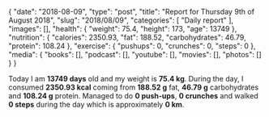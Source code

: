 {
    "date": "2018-08-09",
    "type": "post",
    "title": "Report for Thursday 9th of August 2018",
    "slug": "2018\/08\/09",
    "categories": [
        "Daily report"
    ],
    "images": [],
    "health": {
        "weight": 75.4,
        "height": 173,
        "age": 13749
    },
    "nutrition": {
        "calories": 2350.93,
        "fat": 188.52,
        "carbohydrates": 46.79,
        "protein": 108.24
    },
    "exercise": {
        "pushups": 0,
        "crunches": 0,
        "steps": 0
    },
    "media": {
        "books": [],
        "podcast": [],
        "youtube": [],
        "movies": [],
        "photos": []
    }
}

Today I am <strong>13749 days</strong> old and my weight is <strong>75.4 kg</strong>. During the day, I consumed <strong>2350.93 kcal</strong> coming from <strong>188.52 g</strong> fat, <strong>46.79 g</strong> carbohydrates and <strong>108.24 g</strong> protein. Managed to do <strong>0 push-ups</strong>, <strong>0 crunches</strong> and walked <strong>0 steps</strong> during the day which is approximately <strong>0 km</strong>.